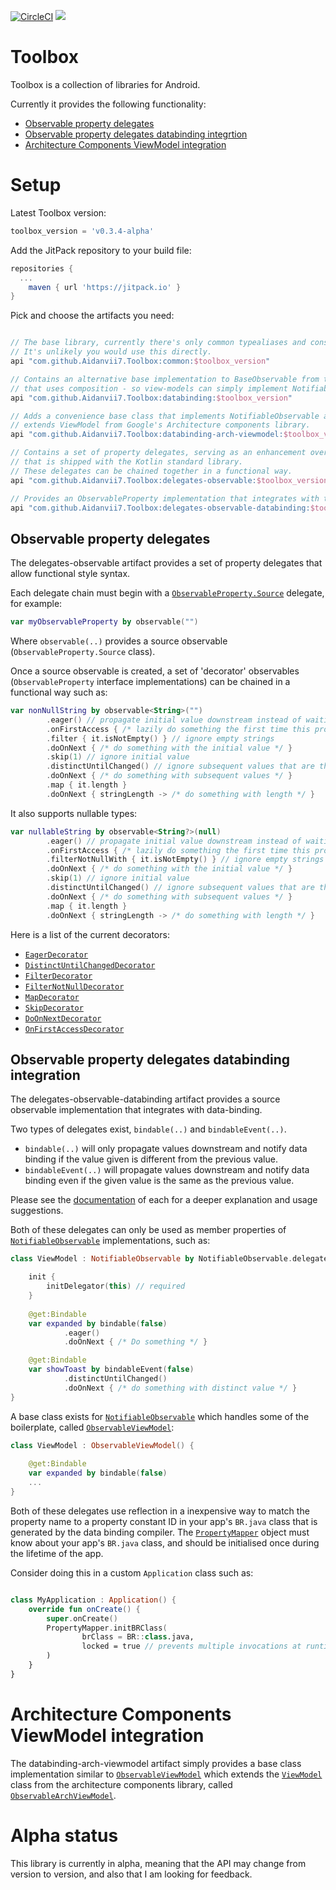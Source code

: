 [![CircleCI](https://circleci.com/gh/Aidanvii7/Toolbox.svg?style=svg)](https://circleci.com/gh/Aidanvii7/Toolbox)
[![](https://jitpack.io/v/Aidanvii7/Toolbox.svg)](https://jitpack.io/#Aidanvii7/Toolbox)


# Toolbox
Toolbox is a collection of libraries for Android. 

Currently it provides the following functionality:
* [Observable property delegates](#observable-property-delegates)
* [Observable property delegates databinding integrtion](#observable-property-delegates-databinding-integration)
* [Architecture Components ViewModel integration](#architecture-components-viewmodel-integration)

# Setup

Latest Toolbox version:
```gradle
toolbox_version = 'v0.3.4-alpha'
```

 Add the JitPack repository to your build file: 

```gradle
repositories {
  ...
	maven { url 'https://jitpack.io' }    
}
```

Pick and choose the artifacts you need:

```gradle

// The base library, currently there's only common typealiases and constants here. 
// It's unlikely you would use this directly.
api "com.github.Aidanvii7.Toolbox:common:$toolbox_version"

// Contains an alternative base implementation to BaseObservable from the data binding library (NotifiableObservable), 
// that uses composition - so view-models can simply implement NotifiableObservable and use any base class (if any).
api "com.github.Aidanvii7.Toolbox:databinding:$toolbox_version"

// Adds a convenience base class that implements NotifiableObservable and also 
// extends ViewModel from Google's Architecture components library.
api "com.github.Aidanvii7.Toolbox:databinding-arch-viewmodel:$toolbox_version"

// Contains a set of property delegates, serving as an enhancement over the ObservableProperty class 
// that is shipped with the Kotlin standard library.
// These delegates can be chained together in a functional way.
api "com.github.Aidanvii7.Toolbox:delegates-observable:$toolbox_version"

// Provides an ObservableProperty implementation that integrates with the android data binding library.
api "com.github.Aidanvii7.Toolbox:delegates-observable-databinding:$toolbox_version"

```

## Observable property delegates

The delegates-observable artifact provides a set of property delegates that allow functional style syntax.

Each delegate chain must begin with a [`ObservableProperty.Source`](https://github.com/Aidanvii7/Toolbox/blob/master/delegates-observable/src/main/java/com/aidanvii/toolbox/delegates/observable/ObservableProperty.kt) delegate, for example:

```kotlin
var myObservableProperty by observable("")
```
Where `observable(..)` provides a source observable (`ObservableProperty.Source` class).

Once a source observable is created, a set of 'decorator' observables (`ObservableProperty` interface implementations) can be chained in a functional way such as:

```kotlin
var nonNullString by observable<String>("")
        .eager() // propagate initial value downstream instead of waiting on subsequent assignments to property
        .onFirstAccess { /* lazily do something the first time this property is accessed/read */ }
        .filter { it.isNotEmpty() } // ignore empty strings
        .doOnNext { /* do something with the initial value */ }
        .skip(1) // ignore initial value
        .distinctUntilChanged() // ignore subsequent values that are the same as the previous value
        .doOnNext { /* do something with subsequent values */ }
        .map { it.length }
        .doOnNext { stringLength -> /* do something with length */ }
```

It also supports nullable types:
```kotlin
var nullableString by observable<String?>(null)
        .eager() // propagate initial value downstream instead of waiting on subsequent assignments to property
        .onFirstAccess { /* lazily do something the first time this property is accessed/read */ }
        .filterNotNullWith { it.isNotEmpty() } // ignore empty strings
        .doOnNext { /* do something with the initial value */ }
        .skip(1) // ignore initial value
        .distinctUntilChanged() // ignore subsequent values that are the same as the previous value
        .doOnNext { /* do something with subsequent values */ }
        .map { it.length }
        .doOnNext { stringLength -> /* do something with length */ }
```

Here is a list of the current decorators:
* [`EagerDecorator`](https://github.com/Aidanvii7/Toolbox/blob/master/delegates-observable/src/main/java/com/aidanvii/toolbox/delegates/observable/EagerDecorator.kt)
* [`DistinctUntilChangedDecorator`](https://github.com/Aidanvii7/Toolbox/blob/master/delegates-observable/src/main/java/com/aidanvii/toolbox/delegates/observable/DistinctUntilChangedDecorator.kt)
* [`FilterDecorator`](https://github.com/Aidanvii7/Toolbox/blob/master/delegates-observable/src/main/java/com/aidanvii/toolbox/delegates/observable/FilterDecorator.kt)
* [`FilterNotNullDecorator`](https://github.com/Aidanvii7/Toolbox/blob/master/delegates-observable/src/main/java/com/aidanvii/toolbox/delegates/observable/FilterNotNullDecorator.kt)
* [`MapDecorator`](https://github.com/Aidanvii7/Toolbox/blob/master/delegates-observable/src/main/java/com/aidanvii/toolbox/delegates/observable/MapDecorator.kt)
* [`SkipDecorator`](https://github.com/Aidanvii7/Toolbox/blob/master/delegates-observable/src/main/java/com/aidanvii/toolbox/delegates/observable/SkipDecorator.kt)
* [`DoOnNextDecorator`](https://github.com/Aidanvii7/Toolbox/blob/master/delegates-observable/src/main/java/com/aidanvii/toolbox/delegates/observable/DoOnNextDecorator.kt)
* [`OnFirstAccessDecorator`](https://github.com/Aidanvii7/Toolbox/blob/master/delegates-observable/src/main/java/com/aidanvii/toolbox/delegates/observable/OnFirstAccessDecorator.kt)
## Observable property delegates databinding integration
The delegates-observable-databinding artifact provides a source observable implementation that integrates with data-binding.

Two types of delegates exist, `bindable(..)` and `bindableEvent(..)`.
* `bindable(..)` will only propagate values downstream and notify data binding if the value given is different from the previous value.
* `bindableEvent(..)` will propagate values downstream and notify data binding even if the given value is the same as the previous value.

Please see the [documentation](https://github.com/Aidanvii7/Toolbox/blob/master/delegates-observable-databinding/src/main/java/com/aidanvii/toolbox/databinding/BindableProperty.kt) of each for a deeper explanation and usage suggestions.

Both of these delegates can only be used as member properties of [`NotifiableObservable`](https://github.com/Aidanvii7/Toolbox/blob/master/databinding/src/main/java/com/aidanvii/toolbox/databinding/NotifiableObservable.kt) implementations, such as:

```kotlin
class ViewModel : NotifiableObservable by NotifiableObservable.delegate() {

    init {
        initDelegator(this) // required
    }
    
    @get:Bindable
    var expanded by bindable(false)
            .eager()
            .doOnNext { /* Do something */ }

    @get:Bindable
    var showToast by bindableEvent(false)
            .distinctUntilChanged()
            .doOnNext { /* do something with distinct value */ }
}
```

A base class exists for [`NotifiableObservable`](https://github.com/Aidanvii7/Toolbox/blob/master/databinding/src/main/java/com/aidanvii/toolbox/databinding/NotifiableObservable.kt) which handles some of the boilerplate, called [`ObservableViewModel`](https://github.com/Aidanvii7/Toolbox/blob/master/databinding/src/main/java/com/aidanvii/toolbox/databinding/ObservableViewModel.kt):
```kotlin
class ViewModel : ObservableViewModel() {
    
    @get:Bindable
    var expanded by bindable(false)
    ...
}
```

Both of these delegates use reflection in a inexpensive way to match the property name to a property constant ID in your app's `BR.java` class that is generated by the data binding compiler. The [`PropertyMapper`](https://github.com/Aidanvii7/Toolbox/blob/master/databinding/src/main/java/com/aidanvii/toolbox/databinding/PropertyMapper.kt) object must know about your app's `BR.java` class, and should be initialised once during the lifetime of the app.

Consider doing this in a custom `Application` class such as:
```kotlin

class MyApplication : Application() {
    override fun onCreate() {
        super.onCreate()
        PropertyMapper.initBRClass(
                brClass = BR::class.java,
                locked = true // prevents multiple invocations at runtime
        )
    }
}

```

# Architecture Components ViewModel integration
The databinding-arch-viewmodel artifact simply provides a base class implementation similar to [`ObservableViewModel`](https://github.com/Aidanvii7/Toolbox/blob/master/databinding/src/main/java/com/aidanvii/toolbox/databinding/ObservableViewModel.kt) which extends the [`ViewModel`](https://developer.android.com/topic/libraries/architecture/viewmodel.html) class from the architecture components library, called [`ObservableArchViewModel`](https://github.com/Aidanvii7/Toolbox/blob/master/databinding-arch-viewmodel/src/main/java/com/aidanvii/toolbox/databinding/ObservableArchViewModel.kt).

# Alpha status
This library is currently in alpha, meaning that the API may change from version to version, and also that I am looking for feedback.
